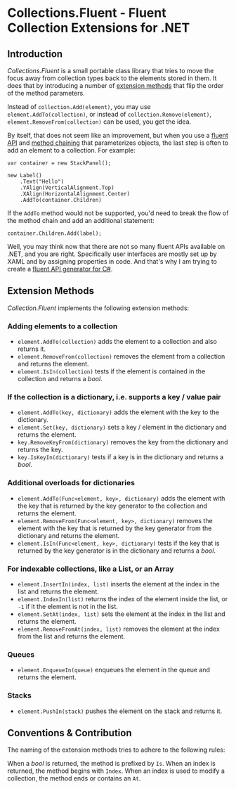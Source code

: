 # Collections.Fluent - Fluent Collection Extensions for .NET

## Introduction

*Collections.Fluent* is a small portable class library that tries to move the focus away from collection types back to the elements stored in them. It does that by introducing a number of [extension methods](https://msdn.microsoft.com/en-us//library/bb383977.aspx) that flip the order of the method parameters.

Instead of ``collection.Add(element)``, you may use ``element.AddTo(collection)``, or instead of ``collection.Remove(element)``, ``element.RemoveFrom(collection)`` can be used, you get the idea.

By itself, that does not seem like an improvement, but when you use a [fluent API](https://en.wikipedia.org/wiki/Fluent_interface) and [method chaining](https://en.wikipedia.org/wiki/Method_chaining) that parameterizes objects, the last step is often to add an element to a collection. For example:

	var container = new StackPanel();
	
	new Label()
		.Text("Hello")
		.YAlign(VerticalAlignment.Top)
		.XAlign(HorizontalAlignment.Center)
		.AddTo(container.Children)

If the `AddTo` method would not be supported, you'd need to break the flow of the method chain and add an additional statement:

	container.Children.Add(label);

Well, you may think now that there are not so many fluent APIs available on .NET, and you are right. Specifically user interfaces are mostly set up by XAML and by assigning properties in code. And that's why I am trying to create a [fluent API generator for C#](https://github.com/pragmatrix/AutoFluent). 

## Extension Methods

*Collection.Fluent* implements the following extension methods:

### Adding elements to a collection

- `element.AddTo(collection)` adds the element to a collection and also returns it.
- `element.RemoveFrom(collection)` removes the element from a collection and returns the element.
- `element.IsIn(collection)` tests if the element is contained in the collection and returns a *bool*.

### If the collection is a dictionary, i.e. supports a key / value pair

- `element.AddTo(key, dictionary)` adds the element with the key to the dictionary.
- `element.Set(key, dictionary)` sets a key / element in the dictionary and returns the element.
- `key.RemoveKeyFrom(dictionary)` removes the key from the dictionary and returns the key.
- `key.IsKeyIn(dictionary)` tests if a key is in the dictionary and returns a *bool*.

### Additional overloads for dictionaries

- `element.AddTo(Func<element, key>, dictionary)` adds the element with the key that is returned by the key generator to the collection and returns the element.
- `element.RemoveFrom(Func<element, key>, dictionary)` removes the element with the key that is returned by the key generator from the dictionary and returns the element.
- `element.IsIn(Func<element, key>, dictionary)` tests if the key that is returned by the key generator is in the dictionary and returns a *bool*.

### For indexable collections, like a List, or an Array

- `element.InsertIn(index, list)` inserts the element at the index in the list and returns the element.
- `element.IndexIn(list)` returns the index of the element inside the list, or `-1` if it the element is not in the list.
- `element.SetAt(index, list)` sets the element at the index in the list and returns the element.
- `element.RemoveFromAt(index, list)` removes the element at the index from the list and returns the element.

### Queues

- `element.EnqueueIn(queue)` enqueues the element in the queue and returns the element.

### Stacks

- `element.PushIn(stack)` pushes the element on the stack and returns it.

## Conventions & Contribution

The naming of the extension methods tries to adhere to the following rules:

When a *bool* is returned, the method is prefixed by `Is`.
When an index is returned, the method begins with `Index`.
When an index is used to modify a collection, the method ends or contains an `At`.











